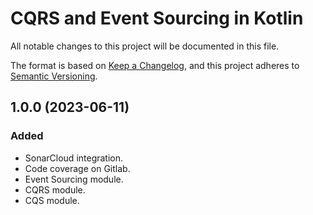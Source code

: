 # CQRS and Event Sourcing in Kotlin

All notable changes to this project will be documented in this file.

The format is based on [Keep a Changelog](https://keepachangelog.com/en/1.1.0/), and this project adheres to [Semantic Versioning](https://semver.org/spec/v2.0.0.html).

## 1.0.0 (2023-06-11)

### Added

- SonarCloud integration.
- Code coverage on Gitlab.
- Event Sourcing module.
- CQRS module.
- CQS module.

